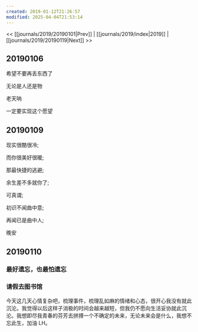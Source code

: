 ```yaml
---
created: 2019-01-12T21:26:57
modified: 2025-04-04T21:53:14
---
```


<< [[journals/2019/20190101|Prev]] | [[journals/2019/index|2019]] | [[journals/2019/20190119|Next]] >>

## 20190106

希望不要再丢东西了

无论是人还是物

老天呐

一定要实现这个愿望

## 20190109

现实很酷很冷;

而你很美好很暖;

那最快捷的逃避;

余生差不多就你了;

可真谓;

初识不闻曲中意;

再闻已是曲中人;

晚安

## 20190110

### 最好遗忘，也最怕遗忘

### 请假去图书馆

 今天这几天心情复杂吧，梳理事件，梳理乱如麻的情绪和心态，很开心我没有就此沉沦。我觉得以后这样子消极的时间会越来越短，但我仍不愿向生活妥协就此沉沦。我想即尽我青春的芬芳去拼搏一个不确定的未来，无论未来会是什么，我想不忘此生，加油 LH。
